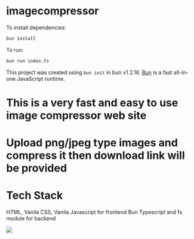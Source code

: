# imagecompressor

To install dependencies:

```bash
bun install
```

To run:

```bash
bun run index.ts
```

This project was created using `bun init` in bun v1.2.16. [Bun](https://bun.sh) is a fast all-in-one JavaScript runtime.

# This is a very fast and easy to use image compressor web site
# Upload png/jpeg type images and compress it then download link will be provided

# Tech Stack 
HTML, Vanila CSS, Vanila Javascript for frontend
Bun Typescript and fs module for backend

<img src="![Image](https://github.com/user-attachments/assets/6b3b1f29-6316-484e-808f-7d431a69bcfb)" />
